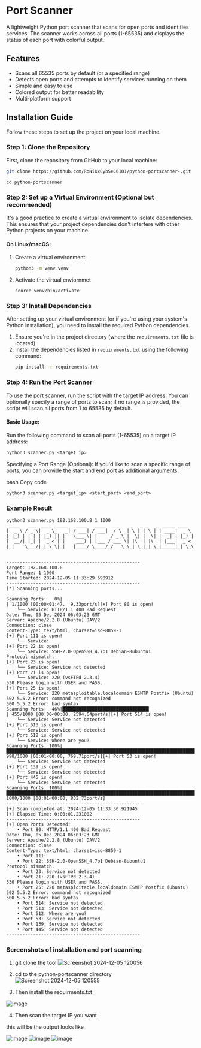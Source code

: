 # Port Scanner

A lightweight Python port scanner that scans for open ports and identifies services. The scanner works across all ports (1-65535) and displays the status of each port with colorful output.

## Features

- Scans all 65535 ports by default (or a specified range)
- Detects open ports and attempts to identify services running on them
- Simple and easy to use
- Colored output for better readability
- Multi-platform support

## Installation Guide

Follow these steps to set up the project on your local machine.

### Step 1: Clone the Repository
First, clone the repository from GitHub to your local machine:
```bash
git clone https://github.com/RoNiXxCybSeC0101/python-portscanner-.git
```
```
cd python-portscanner
```
### Step 2: Set up a Virtual Environment (Optional but recommended)

It's a good practice to create a virtual environment to isolate dependencies. This ensures that your project dependencies don't interfere with other Python projects on your machine.

#### On Linux/macOS:
1. Create a virtual environment:
   ```bash
   python3 -m venv venv
2. Activate the virtual enviornmet
   ```
   source venv/bin/activate
   ```
### Step 3: Install Dependencies

After setting up your virtual environment (or if you're using your system's Python installation), you need to install the required Python dependencies.

1. Ensure you're in the project directory (where the `requirements.txt` file is located).
2. Install the dependencies listed in `requirements.txt` using the following command:
   ```bash
   pip install -r requirements.txt
   ```
### Step 4: Run the Port Scanner

To use the port scanner, run the script with the target IP address. You can optionally specify a range of ports to scan; if no range is provided, the script will scan all ports from 1 to 65535 by default.

#### Basic Usage:
Run the following command to scan all ports (1-65535) on a target IP address:
```bash
python3 scanner.py <target_ip>
```

Specifying a Port Range (Optional):
If you'd like to scan a specific range of ports, you can provide the start and end port as additional arguments:

bash
Copy code
```
python3 scanner.py <target_ip> <start_port> <end_port>
```

### Example Result 

```
python3 scanner.py 192.168.100.8 1 1000 
 ____   ___  ____ _____   ____   ____    _    _   _ _   _ _____ ____  
|  _ \ / _ \|  _ \_   _| / ___| / ___|  / \  | \ | | \ | | ____|  _ \ 
| |_) | | | | |_) || |   \___ \| |     / _ \ |  \| |  \| |  _| | |_) |
|  __/| |_| |  _ < | |    ___) | |___ / ___ \| |\  | |\  | |___|  _ < 
|_|    \___/|_| \_\|_|   |____/ \____/_/   \_\_| \_|_| \_|_____|_| \_\
                                                                      

--------------------------------------------------
Target: 192.168.100.8
Port Range: 1-1000
Time Started: 2024-12-05 11:33:29.690912
--------------------------------------------------
[*] Scanning ports...

Scanning Ports:   0%|                                                                           | 1/1000 [00:00<01:47,  9.33port/s][+] Port 80 is open!
    └── Service: HTTP/1.1 400 Bad Request
Date: Thu, 05 Dec 2024 06:03:23 GMT
Server: Apache/2.2.8 (Ubuntu) DAV/2
Connection: close
Content-Type: text/html; charset=iso-8859-1
[+] Port 111 is open!
    └── Service: 
[+] Port 22 is open!
    └── Service: SSH-2.0-OpenSSH_4.7p1 Debian-8ubuntu1
Protocol mismatch.
[+] Port 23 is open!
    └── Service: Service not detected
[+] Port 21 is open!
    └── Service: 220 (vsFTPd 2.3.4)
530 Please login with USER and PASS.
[+] Port 25 is open!
    └── Service: 220 metasploitable.localdomain ESMTP Postfix (Ubuntu)
502 5.5.2 Error: command not recognized
500 5.5.2 Error: bad syntax
Scanning Ports:  46%|████████████████████████████████▎                                      | 455/1000 [00:00<00:00, 2594.64port/s][+] Port 514 is open!
    └── Service: Service not detected
[+] Port 513 is open!
    └── Service: Service not detected
[+] Port 512 is open!
    └── Service: Where are you?
Scanning Ports: 100%|███████████████████████████████████████████████████████████████████████▊| 998/1000 [00:01<00:00, 769.71port/s][+] Port 53 is open!
    └── Service: Service not detected
[+] Port 139 is open!
    └── Service: Service not detected
[+] Port 445 is open!
    └── Service: Service not detected
Scanning Ports: 100%|███████████████████████████████████████████████████████████████████████| 1000/1000 [00:01<00:00, 832.73port/s]
--------------------------------------------------
[+] Scan completed at: 2024-12-05 11:33:30.921945
[+] Elapsed Time: 0:00:01.231002
--------------------------------------------------
[+] Open Ports Detected:
    • Port 80: HTTP/1.1 400 Bad Request
Date: Thu, 05 Dec 2024 06:03:23 GMT
Server: Apache/2.2.8 (Ubuntu) DAV/2
Connection: close
Content-Type: text/html; charset=iso-8859-1
    • Port 111: 
    • Port 22: SSH-2.0-OpenSSH_4.7p1 Debian-8ubuntu1
Protocol mismatch.
    • Port 23: Service not detected
    • Port 21: 220 (vsFTPd 2.3.4)
530 Please login with USER and PASS.
    • Port 25: 220 metasploitable.localdomain ESMTP Postfix (Ubuntu)
502 5.5.2 Error: command not recognized
500 5.5.2 Error: bad syntax
    • Port 514: Service not detected
    • Port 513: Service not detected
    • Port 512: Where are you?
    • Port 53: Service not detected
    • Port 139: Service not detected
    • Port 445: Service not detected
--------------------------------------------------
```
### Screenshots of installation and port scanning 

1. git clone the tool
![Screenshot 2024-12-05 120056](https://github.com/user-attachments/assets/440d4547-150c-43a8-b6c1-3d62313bca03)

2. cd to the python-portscanner directory
![Screenshot 2024-12-05 120555](https://github.com/user-attachments/assets/dda47eb9-e8a9-45af-867b-5df1783e36ce)

3. Then install the requirments.txt

![image](https://github.com/user-attachments/assets/bac93366-9516-45d7-a7c4-059ebc274156)

4. Then scan the target IP you want

this will be the output looks like 

![image](https://github.com/user-attachments/assets/d3245998-66b4-46fa-bb26-0f430f0df24b)
![image](https://github.com/user-attachments/assets/9ccb9359-a35a-450d-a52f-24c925aeac26)
![image](https://github.com/user-attachments/assets/901a808e-50f9-4561-891b-738a7cd509d8)


